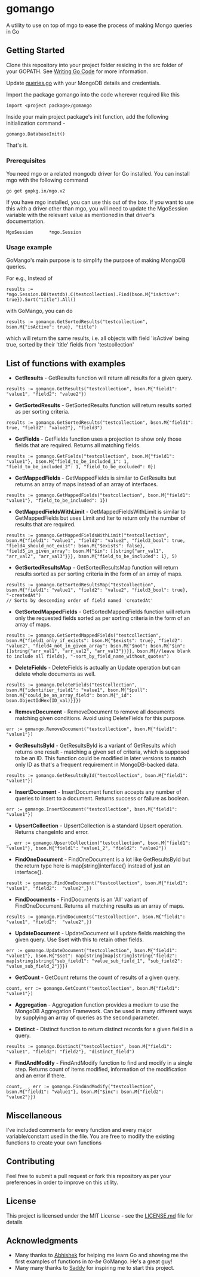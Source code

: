 # gomango
A utility to use on top of mgo to ease the process of making Mongo queries in Go

## Getting Started

Clone this repository into your project folder residing in the src folder of your GOPATH. See [Writing Go Code](https://golang.org/doc/code.html) for more information.

Update [queries.go](queries.go) with your MongoDB details and credentials.

Import the package gomango into the code wherever required like this 

```
import <project package>/gomango
```

Inside your main project package's init function, add the following initialization command -

```
gomango.DatabaseInit()
```

That's it.

### Prerequisites

You need mgo or a related mongodb driver for Go installed. You can install mgo with the following command

```
go get gopkg.in/mgo.v2
```
If you have mgo installed, you can use this out of the box.
If you want to use this with a driver other than mgo, you will need to update the MgoSession variable with the relevant value as mentioned in that driver's documentation.

```
MgoSession      *mgo.Session
```

### Usage example

GoMango's main purpose is to simplify the purpose of making MongoDB queries. 

For e.g.,
Instead of 

```
results := *mgo.Session.DB(testdb).C(testcollection).Find(bson.M{"isActive": true}).Sort("title").All()
```

with GoMango, you can do 

```
results := gomango.GetSortedResults("testcollection", bson.M{"isActive": true}, "title")
```

which will return the same results, i.e. all objects with field 'isActive' being true, sorted by their 'title' fields from 'testcollection'

## List of functions with examples

* **GetResults** - GetResults function will return all results for a given query.

```
results := gomango.GetResults("testcollection", bson.M{"field1": "value1", "field2": "value2"})
```

* **GetSortedResults** - GetSortedResults function will return results sorted as per sorting criteria.
```
results := gomango.GetSortedResults("testcollection", bson.M{"field1": true, "field2": "value2"}, "field3")
```

* **GetFields** - GetFields function uses a projection to show only those fields that are required. Returns all matching fields.
```
results := gomango.GetFields("testcollection", bson.M{"field1": "value1"}, bson.M{"field_to_be_included_1": 1, "field_to_be_included_2": 1, "field_to_be_excluded": 0})
```

* **GetMappedFields** - GetMappedFields is similar to GetResults but returns an array of maps instead of an array of interfaces.
```
results := gomango.GetMappedFields("testcollection", bson.M{"field1": "value1"}, "field_to_be_included": 1})
```

* **GetMappedFieldsWithLimit** - GetMappedFieldsWithLimit is similar to GetMappedFields but uses Limit and Iter to return only the number of results that are required.
```
results := gomango.GetMappedFieldsWithLimit("testcollection", bson.M{"field1": "value1", "field2": "value2", "field3_bool": true, "field4_should_not_exist": bson.M{"$exists": false}, "field5_in_given_array": bson.M{"$in": []string{"arr_val1", "arr_val2", "arr_val3"}}}, bson.M{"field_to_be_included": 1}, 5)
```

* **GetSortedResultsMap** - GetSortedResultsMap function will return results sorted as per sorting criteria in the form of an array of maps.
```
results := gomango.GetSortedResultsMap("testcollection", bson.M{"field1": "value1", "field2": "value2", "field3_bool": true}, "-createdAt")
// Sorts by descending order of field named 'createdAt'
```

* **GetSortedMappedFields** - GetSortedMappedFields function will return only the requested fields sorted as per sorting criteria in the form of an array of maps.
```
results := gomango.GetSortedMappedFields("testcollection", bson.M{"field1_only_if_exists": bson.M{"$exists": true}, "field2": "value2", "field4_not_in_given_array": bson.M{"$not": bson.M{"$in": []string{"arr_val1", "arr_val2", "arr_val3"}}}}, bson.M{//leave blank to include all fields}, "-sort_by_field_name_without_quotes")
```

* **DeleteFields** - DeleteFields is actually an Update operation but can delete whole documents as well.
```
results := gomango.DeleteFields("testcollection", bson.M{"identifier_field1": "value1", bson.M{"$pull": bson.M{"could_be_an_array_field": bson.M{"_id": bson.ObjectIdHex(ID_val)}}})
```

* **RemoveDocument** - RemoveDocument to remove all documents matching given conditions. Avoid using DeleteFields for this purpose.
```
err := gomango.RemoveDocument("testcollection", bson.M{"field1": "value1"})
```

* **GetResultsById** - GetResultsById is a variant of GetResults which returns one result - matching a given set of criteria, which is supposed to be an ID. This function could be modified in later versions to match only ID as that's a frequent requirement in MongoDB-backed data.
```
results := gomango.GetResultsById("testcollection", bson.M{"field1": "value1"})
```

* **InsertDocument** - InsertDocument function accepts any number of queries to insert to a document. Returns success or failure as boolean.
```
err := gomango.InsertDocument("testcollection", bson.M{"field1": "value1"})
```

* **UpsertCollection** - UpsertCollection is a standard Upsert operation. Returns changeInfo and error.
```
_, err := gomango.UpsertCollection("testcollection", bson.M{"field1": "value1"}, bson.M{"field1": "value1_2", "field2": "value2"})
```

* **FindOneDocument** - FindOneDocument is a lot like GetResultsById but the return type here is map[string]interface{} instead of just an interface{}.
```
result := gomango.FindOneDocument("testcollection", bson.M{"field1": "value1", "field2":  "value2",})
```

* **FindDocuments** - FindDocuments is an 'All' variant of FindOneDocument. Returns all matching results as an array of maps.
```
results := gomango.FindDocuments("testcollection", bson.M{"field1": "value1", "field2":  "value2",})
```

* **UpdateDocument** - UpdateDocument will update fields matching the given query. Use $set with this to retain other fields.
```
err := gomango.UpdateDocument("testcollection", bson.M{"field1": "value1"}, bson.M{"$set": map[string]map[string]string{"field2": map[string]string{"sub_field1": "value_sub_field_1", "sub_field2": "value_sub_field_2"}}})
```

* **GetCount** - GetCount returns the count of results of a given query.
```
count, err := gomango.GetCount("testcollection", bson.M{"field1": "value1"})
```

* **Aggregation** - Aggregation function provides a medium to use the MongoDB Aggregation Framework. Can be used in many different ways by supplying an array of queries as the second parameter.

* **Distinct** - Distinct function to return distinct records for a given field in a query.
```
results := gomango.Distinct("testcollection", bson.M{"field1": "value1", "field2": "field2"}, "distinct_field")
```

* **FindAndModify** - FindAndModify function to find and modify in a single step. Returns count of items modified, information of the modification and an error if there.
```
count, _, err := gomango.FindAndModify("testcollection", bson.M{"field1": "value1"}, bson.M{"$inc": bson.M{"field2": "value2"}})
```

## Miscellaneous

I've included comments for every function and every major variable/constant used in the file. You are free to modify the existing functions to create your own functions

## Contributing

Feel free to submit a pull request or fork this repository as per your preferences in order to improve on this utility.

## License

This project is licensed under the MIT License - see the [LICENSE.md](LICENSE.md) file for details

## Acknowledgments

* Many thanks to [Abhishek](https://github.com/soniabhishek) for helping me learn Go and showing me the first examples of functions in *to-be* GoMango. He's a great guy!
* Many many thanks to [Saddy](https://github.com/Sadhanandh) for inspiring me to start this project.
